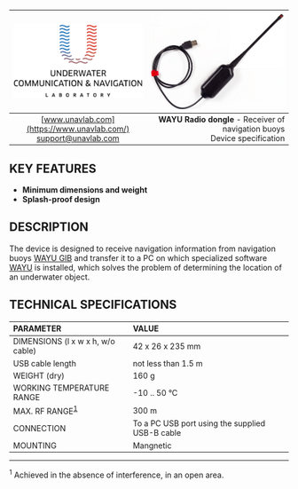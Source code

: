 <div style="page-break-after: always;"></div>

| ![logo](/documentation/sm_logo.png) | ![logo](/documentation/wayu_rf_dongle.png) |
| :---: | ---: |
| [www.unavlab.com](https://www.unavlab.com/) <br/> [support@unavlab.com](mailto:support@unavlab.com) | **WAYU Radio dongle** - Receiver of navigation buoys <br/> Device specification |

## KEY FEATURES

* **Minimum dimensions and weight**
* **Splash-proof design**

## DESCRIPTION

The device is designed to receive navigation information from navigation buoys [WAYU GIB](WAYU_GIB_Specification_en.md) and transfer it to a PC on which specialized software [WAYU](https://github.com/ucnl/WAYU) is installed, which solves the problem of determining the location of an underwater object.
<div style="page-break-after: always;"></div>

## TECHNICAL SPECIFICATIONS

| PARAMETER | VALUE |
| :--- | :--- |
| DIMENSIONS (l x w x h, w/o cable) | 42 x 26 х 235 mm |
| USB cable length | not less than 1.5 m |
| WEIGHT (dry) | 160 g |
| WORKING TEMPERATURE RANGE | -10 .. 50 °С |
| MAX. RF RANGE<sup>[1](#footnote1)</sup> | 300 m |
| CONNECTION | To a PC USB port using the supplied USB-B cable |
| MOUNTING | Mangnetic |

________________
<a name="footnote1"><sup>1</sup></a> Achieved in the absence of interference, in an open area.  

<div style="page-break-after: always;"></div>
